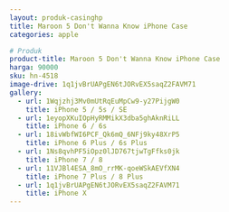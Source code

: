 ```yaml
---
layout: produk-casinghp
title: Maroon 5 Don't Wanna Know iPhone Case
categories: apple

# Produk
product-title: Maroon 5 Don't Wanna Know iPhone Case
harga: 90000
sku: hn-4518
image-drive: 1q1jvBrUAPgEN6tJORvEX5saqZ2FAVM71
gallery:
  - url: 1Wqjzhj3Mv0mUtRqEuMpCw9-y27PijgW0
    title: iPhone 5 / 5s / SE
  - url: 1eyopXKuIOpHyRMMikX3dba5ghAknRiLL
    title: iPhone 6 / 6s
  - url: 18ivWbfWI6PCF_Qk6mQ_6NFj9ky48XrP5
    title: iPhone 6 Plus / 6s Plus
  - url: 1Ns8qvhPF5iOpz0lJD767tjwTgFfks0jk
    title: iPhone 7 / 8
  - url: 11VJBl4ESA_8mO_rrMK-qoeWSkAEVfXN4
    title: iPhone 7 Plus / 8 Plus
  - url: 1q1jvBrUAPgEN6tJORvEX5saqZ2FAVM71
    title: iPhone X
---
```


